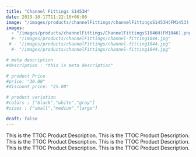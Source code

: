 ```yaml
---
title: "Channel Fittings S1453H"
date: 2019-10-17T11:22:16+06:00
image: "/images/products/channelFittings/channelFittingsS1453H(FM1453).png"
images: 
  - "/images/products/channelFittings/ChannelFittingsS1046H(FM1046).png"
  #- "/images/products/channelFittings/channel-fitting1044.jpg"
 # - "/images/products/channelFittings/channel-fitting1044.jpg"
  #- "/images/products/channelFittings/channel-fitting1044.jpg"

# meta description
#description : "this is meta description"

# product Price
#price: "30.00"
#discount_price: "25.00"

# product variation
#colors : ["black","white","gray"]
#sizes : ["small","medium","large"]

draft: false
---
```


This is the TTOC Product Description. This is the TTOC Product Description. This is the TTOC Product Description. This is the TTOC Product Description. This is the TTOC Product Description. This is the TTOC Product Description. 
